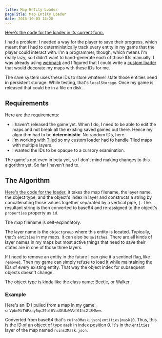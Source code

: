 ```yaml
---
title: Map Entity Loader
pageTitle: Map Entity Loader
date: 2016-10-03 14:28
---
```


[Here's the code for the loader in its current form.][gist]

I had a problem: I needed a way for the player to save their progress, which meant that I had to deterministically track every entity in my game that the player could interact with. I'm a programmer, though, which means I'm really lazy, so I didn't want to hand-generate each of those IDs manually. I was already using [webpack][] and I figured that I could write a [custom loader][custom-loader] that would decorate my maps with these IDs for me.

The save system uses these IDs to store whatever state those entities need in persistent storage. While testing, that's `localStorage`. Once my game is released that could be in a file on disk.

## Requirements

Here are the requirements:

  * I haven't released the game yet. When I do, I need to be able to edit the maps and not break all the existing saved games out there. Hence my algorithm had to be **deterministic**. No random IDs, here.
  * I'm working with [Tiled][tiled] so my custom loader had to handle Tiled maps with multiple layers.
  * I wanted the IDs to be opaque to a cursory examination.

The game's not even in beta yet, so I don't mind making changes to this algorithm yet. So far I haven't had to.

## The Algorithm

[Here's the code for the loader.][gist] It takes the map filename, the layer name, the object type, and the object's index in layer and constructs a string by concatenating those values together separated by a vertical pipe, `|`. The resultant string is then converted to base64 and re-assigned to the object's `properties` property as `id`.

The map filename is self-explanatory.

The layer name is the `objectgroup` where this entity is located. Typically, that's `entities` in my maps. It can also be `switches`. There are all kinds of layer names in my maps but most active things that need to save their states are in one of those three layers.

If I need to remove an entity in the future I can give it a sentinel flag, like `removed`. Then my game can simply refuse to load it while maintaining the IDs of every existing entity. That way the object index for subsequent objects doesn't change.

The object type is kinda like the class name: Beetle, or Walker.

### Example

Here's an ID I pulled from a map in my game: `cnVpbnMzTWFzay5qc29ufGVudGl0aWVzfG1hc2t8MA==`.

Converted from base64 that's `ruins3Mask.json|entities|mask|0`. Thus, this is the ID of an object of type `mask` in index position 0. It's in the `entities` layer of the map named `ruins3Mask.json`.


  [gist]: https://gist.github.com/drhayes/5e492f1966b9630a08fd3ef6cdea3e52
  [webpack]: https://webpack.github.io/
  [custom-loader]: http://webpack.github.io/docs/how-to-write-a-loader.html
  [tiled]: http://www.mapeditor.org
